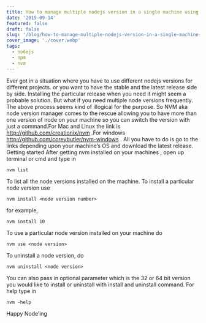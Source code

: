 ```yaml
---
title: How to manage multiple nodejs version in a single machine using nvm
date: '2019-09-14'
featured: false
draft: false
slug: '/blog/how-to-manage-multiple-nodejs-version-in-a-single-machine-using-nvm-170a/'
cover_image: './cover.webp'
tags:
  - nodejs
  - npm
  - nvm
---
```


Ever got in a situation where you have to use different nodejs versions for different projects. or you want to have the stable and the latest release side by side. Installing the particular release when you need it might seem a probable solution. But what if you need multiple node versions frequently. The above process seems kind of illogical for the purpose. So NVM aka node version manager comes to the rescue allowing you to have more than one version of node on your machine so you can switch the version with just a command.For Mac and Linux the link is http://github.com/creationix/nvm .For windows http://github.com/coreybutler/nvm-windows . All you have to do is go to the links depending upon your machine’s OS and download the latest release.
Getting started
After getting nvm installed on your machines , open up terminal or cmd and type in

```shell-session
nvm list
```

To list all the node versions installed on the machine. To install a particular node version use

```shell-session
nvm install <node version number>
```

for example,

```shell-session
nvm install 10
```

To use a particular node version installed on your machine do

```shell-session
nvm use <node version>
```

To uninstall a node version, do

```shell-session
nvm uninstall <node version>
```

You can also pass in optional parameter which is the 32 or 64 bit version you would like to install or uninstall with install and uninstall command.
For help type in

```shell-session
nvm -help
```

Happy Node’ing
